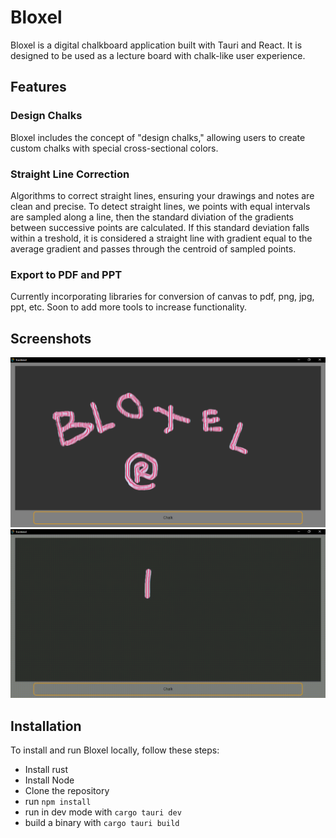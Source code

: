 # Bloxel

Bloxel is a digital chalkboard application built with Tauri and React. It is designed to be used as a lecture board with chalk-like user experience.

## Features

### Design Chalks
Bloxel includes the concept of "design chalks," allowing users to create custom chalks with special cross-sectional colors.

### Straight Line Correction
Algorithms to correct straight lines, ensuring your drawings and notes are clean and precise.
To detect straight lines, we points with equal intervals are sampled along a line, then the standard diviation of the gradients between successive points are calculated. If this standard deviation falls within a treshold, it is considered a straight line with gradient equal to the average gradient and passes through the centroid of sampled points. 

### Export to PDF and PPT
Currently incorporating libraries for conversion of canvas to pdf, png, jpg, ppt, etc. Soon to add more tools to increase functionality.

## Screenshots

![Screenshot 1](./.screenshots/shot1.png)
![Screenshot 2](./.screenshots/record1.gif)

## Installation

To install and run Bloxel locally, follow these steps:

- Install rust
- Install Node
- Clone the repository
- run `npm install`
- run in dev mode with `cargo tauri dev`
- build a binary with `cargo tauri build`
